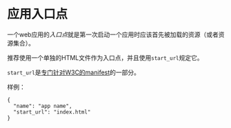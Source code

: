 # 应用入口点

一个web应用的*入口点*就是第一次启动一个应用时应该首先被加载的资源（或者资源集合）。

推荐使用一个单独的HTML文件作为入口点，并且使用`start_url`规定它。

`start_url`是[专门针对W3C的manifest](https://w3c.github.io/manifest/#start_url-member)的一部分。

样例：

    {
      "name": "app name",
      "start_url": "index.html"
    }


